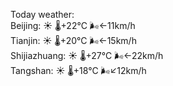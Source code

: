 Today weather:  
Beijing: ☀️   🌡️+22°C 🌬️←11km/h  
Tianjin: ☀️   🌡️+20°C 🌬️←15km/h  
Shijiazhuang: ☀️   🌡️+27°C 🌬️←22km/h  
Tangshan: ☀️   🌡️+18°C 🌬️↙12km/h  
